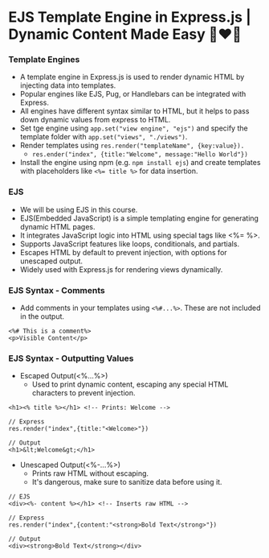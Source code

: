 # EJS Template Engine in Express.js | Dynamic Content Made Easy 🚀❤️‍🔥

### Template Engines

- A template engine in Express.js is used to render dynamic HTML by injecting data into templates.
- Popular engines like EJS, Pug, or Handlebars can be integrated with Express.
- All engines have different syntax similar to HTML, but it helps to pass down dynamic values from express to HTML.
- Set tge engine using `app.set("view engine", "ejs")` and specify the template folder with `app.set("views", "./views")`.
- Render templates using `res.render("templateName", {key:value}).`
  - `res.ender("index", {title:"Welcome", message:"Hello World"})`
- Install the engine using npm (e.g. `npm install ejs`) and create templates with placeholders like `<%= title %>` for data insertion.

### EJS

- We will be using EJS in this course.
- EJS(Embedded JavaScript) is a simple templating engine for generating dynamic HTML pages.
- It integrates JavaScript logic into HTML using special tags like <%= %>.
- Supports JavaScript features like loops, conditionals, and partials.
- Escapes HTML by default to prevent injection, with options for unescaped output.
- Widely used with Express.js for rendering views dynamically.

### EJS Syntax - Comments

- Add comments in your templates using `<%#...%>`. These are not included in the output.

```ejs
<%# This is a comment%>
<p>Visible Content</p>
```

### EJS Syntax - Outputting Values

- Escaped Output(<%...%>)
  - Used to print dynamic content, escaping any special HTML characters to prevent injection.

```ejs
<h1><% title %></h1> <!-- Prints: Welcome -->

// Express
res.render("index",{title:"<Welcome>"})

// Output
<h1>&lt;Welcome&gt;</h1>
```

- Unescaped Output(<%-...%>)
  - Prints raw HTML without escaping.
  - It's dangerous, make sure to sanitize data before using it.

```
// EJS
<div><%- content %></h1> <!-- Inserts raw HTML -->

// Express
res.render("index",{content:"<strong>Bold Text</strong>"})

// Output
<div><strong>Bold Text</strong></div>
```
